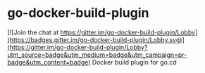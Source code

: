 # go-docker-build-plugin

[![Join the chat at https://gitter.im/go-docker-build-plugin/Lobby](https://badges.gitter.im/go-docker-build-plugin/Lobby.svg)](https://gitter.im/go-docker-build-plugin/Lobby?utm_source=badge&utm_medium=badge&utm_campaign=pr-badge&utm_content=badge)
Docker build plugin for go.cd

